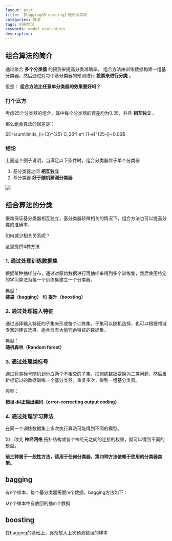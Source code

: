 ```yaml
---
layout: post
title: 【Bagging&B oosting】理论与实现
categories: 算法
tags: 机器学习
keywords: model evaluation
description:
---
```



## 组合算法的简介

通过聚合 **多个分类器** 的预测来提高分类准确率。
组合方法由训练数据构建一组基分类器，然后通过对每个基分类器的预测进行 **投票来进行分类** 。

但是： **组合方法比任意单分类器的效果要好吗？**

### 打个比方

考虑25个分类器的组合，其中每个分类器的误差均为0.35，并且 **相互独立** 。  

那么组合算法的误差是：  

$E=\sum\limits_{i=13}^{25} C_25^i e^i (1-e)^{25-i}=0.06$  

### 结论

上面这个例子说明，当满足以下条件时，组合分类器优于单个分类器
1. 基分类器之间 **相互独立**
2. 基分类器 **好于随机猜测分类器**  

<img src='http://www.guofei.site/public/postimg/baggingboosting.gif'>

## 组合算法的分类

很难保证基分类器相互独立，基分类器轻微相关的情况下，组合方法也可以提高分类的准确率，  

如何减少相关关系呢？  

这里提供4种方法  

### 1. 通过处理训练数据集

根据某种抽样分布，通过对原始数据进行再抽样来得到多个训练集，然后使用特定的学习算法为每一个训练集建立一个分类器。

典型：  
**装袋（bagging）** 和 **提升（boosting）**

### 2. 通过处理输入特征
通过选择输入特征的子集来形成每个训练集，子集可以随机选择，也可以根据领域专家的建议选择。适合含有大量冗余特征的数据集。  

典型：  
**随机森林（Random forest）**  

### 3. 通过处理类标号

通过将类标号随机划分成两个不相交的子集，把训练数据变换为二类问题，然后重新标记过的数据训练一个基分类器，重复多次，得到一组基分类器。  

典型：  

**错误-纠正输出编码（error-correcting output coding）**

### 4. 通过处理学习算法

在同一个训练数据集上多次执行算法可能得到不同的模型。

如：改变 **神经网络** 拓扑结构或各个神经元之间的连接的权重，就可以得到不同的模型。



**前三种属于一般性方法，适用于任何分类器，第四种方法依赖于使用的分类器类型。**  



## bagging

有n个样本，每个基分类器需要m个数据，bagging方法如下：  

从n个样本中有放回的抽m个数据  


## boosting

在bagging的基础上，逐渐放大上次预测错误的样本
